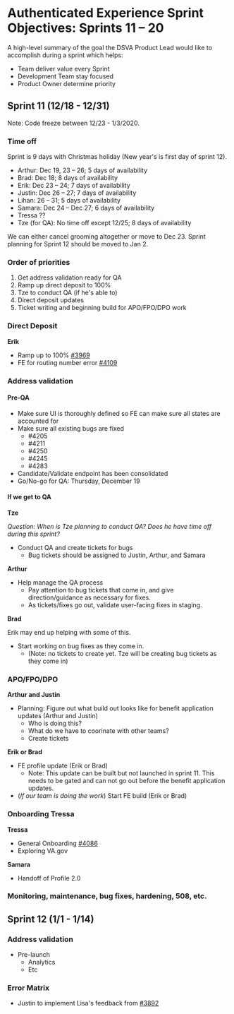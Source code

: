 # Authenticated Experience Sprint Objectives: Sprints 11 – 20

A high-level summary of the goal the DSVA Product Lead would like to accomplish during a sprint which helps:

- Team deliver value every Sprint
- Development Team stay focused
- Product Owner determine priority

## Sprint 11 (12/18 - 12/31)

Note: Code freeze between 12/23 - 1/3/2020.

### Time off

Sprint is 9 days with Christmas holiday (New year's is first day of sprint 12).

- Arthur: Dec 19, 23 – 26; 5 days of availability
- Brad: Dec 18; 8 days of availability
- Erik: Dec 23 – 24; 7 days of availability
- Justin: Dec 26 – 27; 7 days of availability
- Lihan: 26 – 31; 5 days of availability
- Samara: Dec 24 – Dec 27; 6 days of availability
- Tressa ??
- Tze (for QA): No time off except 12/25; 8 days of availability

We can either cancel grooming altogether or move to Dec 23. Sprint planning for Sprint 12 should be moved to Jan 2.

### Order of priorities

1. Get address validation ready for QA
2. Ramp up direct deposit to 100%
3. Tze to conduct QA (if he's able to)
4. Direct deposit updates
5. Ticket writing and beginning build for APO/FPO/DPO work  

### Direct Deposit

**Erik**

- Ramp up to 100% [#3969](https://github.com/department-of-veterans-affairs/va.gov-team/issues/3969)
- FE for routing number error [#4109](https://github.com/department-of-veterans-affairs/va.gov-team/issues/4109)

### Address validation

#### Pre-QA

- Make sure UI is thoroughly defined so FE can make sure all states are accounted for
- Make sure all existing bugs are fixed
  - #4205
  - #4211
  - #4250
  - #4245
  - #4283
- Candidate/Validate endpoint has been consolidated
- Go/No-go for QA: Thursday, December 19

#### If we get to QA

**Tze**

*Question: When is Tze planning to conduct QA? Does he have time off during this sprint?*

- Conduct QA and create tickets for bugs
  - Bug tickets should be assigned to Justin, Arthur, and Samara

**Arthur**

- Help manage the QA process
  - Pay attention to bug tickets that come in, and give direction/guidance as necessary for fixes. 
  - As tickets/fixes go out, validate user-facing fixes in staging.
 
 **Brad**

Erik may end up helping with some of this.

- Start working on bug fixes as they come in.
  - (Note: no tickets to create yet. Tze will be creating bug tickets as they come in) 
 
### APO/FPO/DPO

**Arthur and Justin**

- Planning: Figure out what build out looks like for benefit application updates (Arthur and Justin)
    - Who is doing this? 
    - What do we have to coorinate with other teams?
    - Create tickets  

**Erik or Brad**

- FE profile update (Erik or Brad)
    - Note: This update can be built but not launched in sprint 11. This needs to be gated and can not go out before the benefit application updates. 
- (*If our team is doing the work*) Start FE build (Erik or Brad) 

### Onboarding Tressa

**Tressa**

- General Onboarding [#4086](https://github.com/department-of-veterans-affairs/va.gov-team/issues/4086)
- Exploring VA.gov 

**Samara**

- Handoff of Profile 2.0

### Monitoring, maintenance, bug fixes, hardening, 508, etc.

## Sprint 12 (1/1 - 1/14)

### Address validation

- Pre-launch
  - Analytics
  - Etc

### Error Matrix

- Justin to implement Lisa's feedback from [#3892](https://github.com/department-of-veterans-affairs/va.gov-team/issues/3892#issuecomment-565577038)
